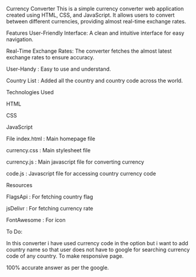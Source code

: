 Currency Converter
This is a simple currency converter web application created using HTML, CSS, and JavaScript. It allows users to convert between different currencies, providing almost real-time exchange rates.


Features
User-Friendly Interface: A clean and intuitive interface for easy navigation.


Real-Time Exchange Rates: The converter fetches the almost latest exchange rates to ensure accuracy.


User-Handy : Easy to use and understand.


Country List : Added all the country and country code across the world.


Technologies Used

HTML

CSS

JavaScript



File
index.html : Main homepage file


currency.css : Main stylesheet file


currency.js : Main javascript file for converting currency


code.js : Javascript file for accessing country currency code



Resources


FlagsApi : For fetching country flag


jsDelivr : For fetching currency rate


FontAwesome : For icon


To Do:

In this converter i have used currency code in the option but i want to add country name so that user does not have to google for searching currency code of any country.
To make responsive page.

100% accurate answer as per the google.
